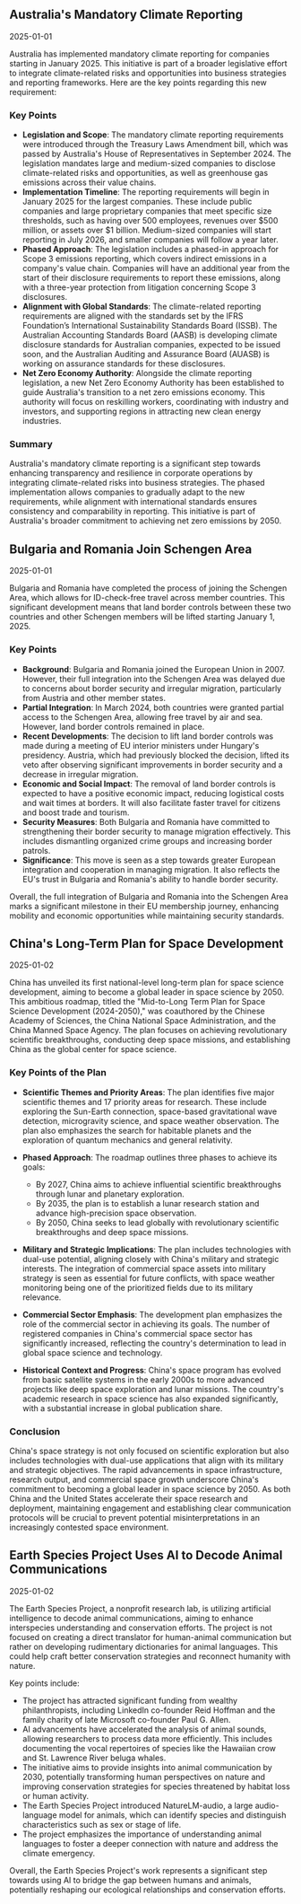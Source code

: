 ## Australia's Mandatory Climate Reporting

2025-01-01

Australia has implemented mandatory climate reporting for companies starting in January 2025. This
initiative is part of a broader legislative effort to integrate climate-related risks and
opportunities into business strategies and reporting frameworks. Here are the key points regarding
this new requirement:

### Key Points

- **Legislation and Scope**: The mandatory climate reporting requirements were introduced through
  the Treasury Laws Amendment bill, which was passed by Australia's House of Representatives in
  September 2024. The legislation mandates large and medium-sized companies to disclose
  climate-related risks and opportunities, as well as greenhouse gas emissions across their value
  chains.
- **Implementation Timeline**: The reporting requirements will begin in January 2025 for the largest
  companies. These include public companies and large proprietary companies that meet specific size
  thresholds, such as having over 500 employees, revenues over $500 million, or assets over $1
  billion. Medium-sized companies will start reporting in July 2026, and smaller companies will
  follow a year later.
- **Phased Approach**: The legislation includes a phased-in approach for Scope 3 emissions
  reporting, which covers indirect emissions in a company's value chain. Companies will have an
  additional year from the start of their disclosure requirements to report these emissions, along
  with a three-year protection from litigation concerning Scope 3 disclosures.
- **Alignment with Global Standards**: The climate-related reporting requirements are aligned with
  the standards set by the IFRS Foundation’s International Sustainability Standards Board (ISSB).
  The Australian Accounting Standards Board (AASB) is developing climate disclosure standards for
  Australian companies, expected to be issued soon, and the Australian Auditing and Assurance Board
  (AUASB) is working on assurance standards for these disclosures.
- **Net Zero Economy Authority**: Alongside the climate reporting legislation, a new Net Zero
  Economy Authority has been established to guide Australia's transition to a net zero emissions
  economy. This authority will focus on reskilling workers, coordinating with industry and
  investors, and supporting regions in attracting new clean energy industries.

### Summary

Australia's mandatory climate reporting is a significant step towards enhancing transparency and
resilience in corporate operations by integrating climate-related risks into business strategies.
The phased implementation allows companies to gradually adapt to the new requirements, while
alignment with international standards ensures consistency and comparability in reporting. This
initiative is part of Australia's broader commitment to achieving net zero emissions by 2050.

## Bulgaria and Romania Join Schengen Area

2025-01-01

Bulgaria and Romania have completed the process of joining the Schengen Area, which allows for
ID-check-free travel across member countries. This significant development means that land border
controls between these two countries and other Schengen members will be lifted starting January
1, 2025.

### Key Points

- **Background**: Bulgaria and Romania joined the European Union in 2007. However, their full
  integration into the Schengen Area was delayed due to concerns about border security and irregular
  migration, particularly from Austria and other member states.
- **Partial Integration**: In March 2024, both countries were granted partial access to the Schengen
  Area, allowing free travel by air and sea. However, land border controls remained in place.
- **Recent Developments**: The decision to lift land border controls was made during a meeting of EU
  interior ministers under Hungary's presidency. Austria, which had previously blocked the decision,
  lifted its veto after observing significant improvements in border security and a decrease in
  irregular migration.
- **Economic and Social Impact**: The removal of land border controls is expected to have a positive
  economic impact, reducing logistical costs and wait times at borders. It will also facilitate
  faster travel for citizens and boost trade and tourism.
- **Security Measures**: Both Bulgaria and Romania have committed to strengthening their border
  security to manage migration effectively. This includes dismantling organized crime groups and
  increasing border patrols.
- **Significance**: This move is seen as a step towards greater European integration and cooperation
  in managing migration. It also reflects the EU's trust in Bulgaria and Romania's ability to handle
  border security.

Overall, the full integration of Bulgaria and Romania into the Schengen Area marks a significant
milestone in their EU membership journey, enhancing mobility and economic opportunities while
maintaining security standards.

## China's Long-Term Plan for Space Development

2025-01-02

China has unveiled its first national-level long-term plan for space science development, aiming to
become a global leader in space science by 2050. This ambitious roadmap, titled the "Mid-to-Long
Term Plan for Space Science Development (2024-2050)," was coauthored by the Chinese Academy of
Sciences, the China National Space Administration, and the China Manned Space Agency. The plan
focuses on achieving revolutionary scientific breakthroughs, conducting deep space missions, and
establishing China as the global center for space science.

### Key Points of the Plan

- **Scientific Themes and Priority Areas**: The plan identifies five major scientific themes and 17
  priority areas for research. These include exploring the Sun-Earth connection, space-based
  gravitational wave detection, microgravity science, and space weather observation. The plan also
  emphasizes the search for habitable planets and the exploration of quantum mechanics and general
  relativity.
- **Phased Approach**: The roadmap outlines three phases to achieve its goals:

    - By 2027, China aims to achieve influential scientific breakthroughs through lunar and
      planetary exploration.
    - By 2035, the plan is to establish a lunar research station and advance high-precision space
      observation.
    - By 2050, China seeks to lead globally with revolutionary scientific breakthroughs and deep
      space missions.

- **Military and Strategic Implications**: The plan includes technologies with dual-use potential,
  aligning closely with China's military and strategic interests. The integration of commercial
  space assets into military strategy is seen as essential for future conflicts, with space weather
  monitoring being one of the prioritized fields due to its military relevance.
- **Commercial Sector Emphasis**: The development plan emphasizes the role of the commercial sector
  in achieving its goals. The number of registered companies in China's commercial space sector has
  significantly increased, reflecting the country's determination to lead in global space science
  and technology.
- **Historical Context and Progress**: China's space program has evolved from basic satellite
  systems in the early 2000s to more advanced projects like deep space exploration and lunar
  missions. The country's academic research in space science has also expanded significantly, with a
  substantial increase in global publication share.

### Conclusion

China's space strategy is not only focused on scientific exploration but also includes technologies
with dual-use applications that align with its military and strategic objectives. The rapid
advancements in space infrastructure, research output, and commercial space growth underscore
China's commitment to becoming a global leader in space science by 2050. As both China and the
United States accelerate their space research and deployment, maintaining engagement and
establishing clear communication protocols will be crucial to prevent potential misinterpretations
in an increasingly contested space environment.

## Earth Species Project Uses AI to Decode Animal Communications

2025-01-02

The Earth Species Project, a nonprofit research lab, is utilizing artificial intelligence to decode
animal communications, aiming to enhance interspecies understanding and conservation efforts. The
project is not focused on creating a direct translator for human-animal communication but rather on
developing rudimentary dictionaries for animal languages. This could help craft better conservation
strategies and reconnect humanity with nature.

Key points include:

- The project has attracted significant funding from wealthy philanthropists, including LinkedIn
  co-founder Reid Hoffman and the family charity of late Microsoft co-founder Paul G. Allen.
- AI advancements have accelerated the analysis of animal sounds, allowing researchers to process
  data more efficiently. This includes documenting the vocal repertoires of species like the
  Hawaiian crow and St. Lawrence River beluga whales.
- The initiative aims to provide insights into animal communication by 2030, potentially
  transforming human perspectives on nature and improving conservation strategies for species
  threatened by habitat loss or human activity.
- The Earth Species Project introduced NatureLM-audio, a large audio-language model for animals,
  which can identify species and distinguish characteristics such as sex or stage of life.
- The project emphasizes the importance of understanding animal languages to foster a deeper
  connection with nature and address the climate emergency.

Overall, the Earth Species Project's work represents a significant step towards using AI to bridge
the gap between humans and animals, potentially reshaping our ecological relationships and
conservation efforts.
